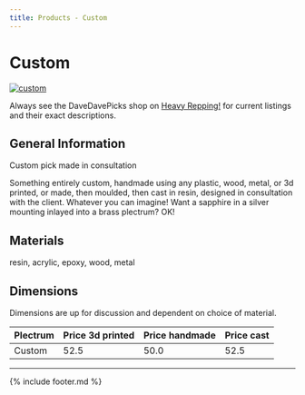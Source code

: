 ```yaml
---
title: Products - Custom
---
```

# Custom

[![custom](../../assets/images/custom.jpg "Custom")](/picks/custom)

Always see the DaveDavePicks shop on [Heavy Repping!](https://www.heavyrepping.com/store/shop/davedavepicks/) for current listings and their exact descriptions.

## General Information
Custom pick made in consultation

Something entirely custom, handmade using any plastic, wood, metal, or 3d printed, or made, then moulded, then cast in resin, designed in consultation with the client. Whatever you can imagine! Want a sapphire in a silver mounting inlayed into a brass plectrum? OK!

## Materials
resin, acrylic, epoxy, wood, metal

## Dimensions
Dimensions are up for discussion and dependent on choice of material.

| **Plectrum**                                        | **Price 3d printed**   | **Price handmade**   | **Price cast**   |
|:----------------------------------------------------|:-----------------------|:---------------------|:-----------------|
| Custom                                          | 52.5               | 50.0             | 52.5         |

---

{% include footer.md %}